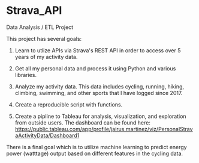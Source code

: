 # Strava_API

Data Analysis / ETL Project


This project has several goals:

1. Learn to utlize APIs via Strava's REST API in order to access over 5 years of my activity data. 

2. Get all my personal data and process it using Python and various libraries. 

3. Analyze my activity data. This data includes cycling, running, hiking, climbing, swimming, and other sports that I have logged since 2017. 

4. Create a reproducible script with functions.

5. Create a pipline to Tableau for analysis, visualization, and exploration from outside users. 
    The dashboard can be found here:
        https://public.tableau.com/app/profile/jairus.martinez/viz/PersonalStravaActivityData/Dashboard1

There is a final goal which is to utilize machine learning to predict energy power (watttage) output based on different features in the cycling data. 

